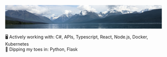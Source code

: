 <img src="https://github.com/b-rivera/b-rivera/blob/main/PXL_20220618_181238351~2.jpg"/>

:desktop_computer: Actively working with: C#, APIs, Typescript, React, Node.js, Docker, Kubernetes <br/>
:canoe: Dipping my toes in: Python, Flask
